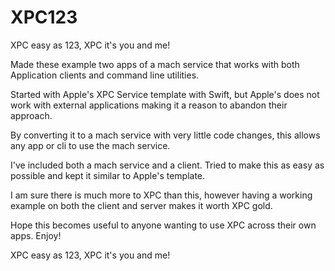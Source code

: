 # XPC123
 XPC easy as 123, XPC it's you and me!

Made these example two apps of a mach service that works with both Application clients and command line utilities. 

Started with Apple's XPC Service template with Swift, but Apple's does not work with external applications making it a reason to abandon their approach.

By converting it to a mach service with very little code changes, this allows any app or cli to use the mach service.

I've included both a mach service and a client. Tried to make this as easy as possible and kept it similar to Apple's template.

I am sure there is much more to XPC than this, however having a working example on both the client and server makes it worth XPC gold.

Hope this becomes useful to anyone wanting to use XPC across their own apps. Enjoy!

XPC easy as 123, XPC it's you and me!


